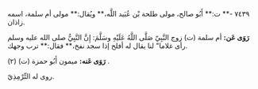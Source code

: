 ٧٤٣٩ -** ت:** أَبُو صالح، مولى طلحة بْن عُبَيد اللَّه،** ويُقال:** مولى أم سلمة، اسمه زاذان.

**رَوَى عَن:** أم سلمة (ت) زوج النَّبِيّ صَلَّى اللَّهُ عَلَيْهِ وسَلَّمَ: إِنَّ النَّبِيُّ صلى الله عليه وسلم رأى غلاما" لنا يقال له أفلح إذا سجد نفخ،** فقال:** ترب وجهك.

**رَوَى عَنه:** ميمون أَبُو حمزة (ت) (٢) .

روى له التِّرْمِذِيّ.